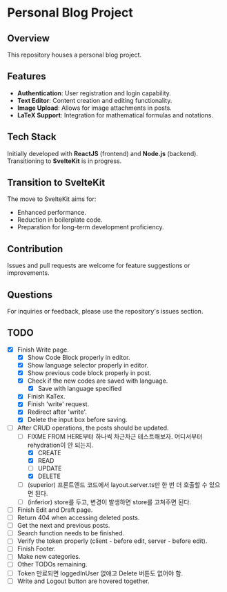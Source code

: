 # Personal Blog Project

## Overview

This repository houses a personal blog project.

## Features

- **Authentication**: User registration and login capability.
- **Text Editor**: Content creation and editing functionality.
- **Image Upload**: Allows for image attachments in posts.
- **LaTeX Support**: Integration for mathematical formulas and notations.

## Tech Stack

Initially developed with **ReactJS** (frontend) and **Node.js** (backend). Transitioning to **SvelteKit** is in
progress.

## Transition to SvelteKit

The move to SvelteKit aims for:

- Enhanced performance.
- Reduction in boilerplate code.
- Preparation for long-term development proficiency.

## Contribution

Issues and pull requests are welcome for feature suggestions or improvements.

## Questions

For inquiries or feedback, please use the repository's issues section.

## TODO

- [X] Finish Write page.
    - [X] Show Code Block properly in editor.
    - [X] Show language selector properly in editor.
    - [X] Show previous code block properly in post.
    - [X] Check if the new codes are saved with language.
        - [X] Save with language specified
    - [X] Finish KaTex.
    - [X] Finish 'write' request.
    - [X] Redirect after 'write'.
    - [X] Delete the input box before saving.
- [ ] After CRUD operations, the posts should be updated.
    - [ ] FIXME FROM HERE부터 하나씩 차근차근 테스트해보자. 어디서부터 rehydration이 안 되는지.
        - [X] CREATE
        - [X] READ
        - [ ] UPDATE
        - [X] DELETE
    - [ ] (superior) 프론트엔드 코드에서 layout.server.ts만 한 번 더 호출할 수 있으면 된다.
    - [ ] (inferior) store를 두고, 변경이 발생하면 store를 고쳐주면 된다.
- [ ] Finish Edit and Draft page.
- [ ] Return 404 when accessing deleted posts.
- [ ] Get the next and previous posts.
- [ ] Search function needs to be finished.
- [ ] Verify the token properly (client - before edit, server - before edit).
- [ ] Finish Footer.
- [ ] Make new categories.
- [ ] Other TODOs remaining.
- [ ] Token 만료되면 loggedInUser 없애고 Delete 버튼도 없어야 함.
- [ ] Write and Logout button are hovered together.
